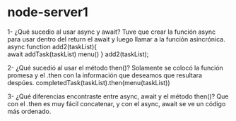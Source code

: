 # node-server1

1- ¿Qué sucedio al usar async y await?
Tuve que crear la función async para usar dentro del return el await y luego llamar a la función asincrónica.
 async function add2(taskList){  
       await addTask(taskList)
       menu()
      }
      add2(taskList);
      
2- ¿Qué sucedió al usar el método then()?
Solamente se colocó la función promesa y el .then con la información que deseamos que resultara despúes.
  completedTask(taskList).then(menu(taskList))   

3- ¿Qué diferencias encontraste entre async, await y el método then()?
Que con el .then es muy fácil concatenar, y con el async, await se ve un código más ordenado.
